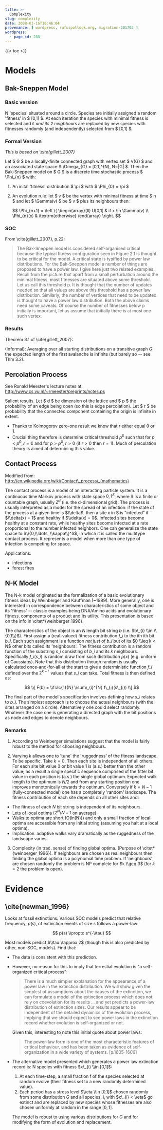 ```yaml
---
title: >-
  Complexity
slug: complexity
date: 2008-03-16T16:46:04
provenance: [ wordpress, rufuspollock.org, migration-201703 ]
wordpress:
  - page_id: 288
---
```


{{< toc >}}

# Models

## Bak-Sneppen Model

### Basic version

N 'species' situated around a circle. Species are initially assigned a random 'fitness' in $ [0,1] $. At each iteration the species with minimal fitness is selected and it *and its 2 neighbours* are replaced by new species with fitnesses randomly (and independently) selected from $ [0,1] $.

### Formal Version

*This is based on \\cite{gillett\_2007}*

Let $ G $ be a locally-finite connected graph with vertex set $ V(G) $ and an associated state space $ \\Omega\_{G} = [0,1]^{N}, N=|G| $. Then the Bak-Sneppen model on $ G $ is a discrete time stochastic process $ \\Phi\_{n} $ with:

1. An inital 'fitness' distribution $ \\pi $ with $ \\Phi\_{0} = \\pi $
2. An evolution rule: let $ v $ be the vertex with minimal fitness at time $ n $ and let $ \\Gamma(v) $ be $ v $ plus its neighbours then:

    $$
    \\Phi\_{n+1} = \\left \\{
      \\begin{array}{ll}
        U[0,1] & if x \\in \\Gamma(v) \\\\
        \\Phi\_{n}(x) & \\textrm{otherwise}
      \\end{array}
                 \\right.
    $$

### SOC

From \\cite{gillett\_2007}, p.22:

> The Bak-Sneppen model is considered self-organised critical because the
> typical fitness configuration seen in Figure 2.1 is thought to be critical for
> the model. A critical state is typified by power law distributions. For the
> Bak-Sneppen model a number of things are proposed to have a power law. I
> give here just two related examples. Recall from the picture that apart from
> a small perturbation around the minimal fitness, most fitnesses are situated
> above some threshold. Let us call this threshold p. It is thought that the
> number of updates needed so that all values are above this threshold has a
> power law distribution. Similarly, the number of vertices that need to be
> updated is thought to have a power law distribution. Both the above claims
> need some caveats. Of course the number of fitnesses below p initially is
> important, let us assume that initially there is at most one such vertex.

### Results

Theorem 3.1 of \\cite{gillett\_2007}:

(Informal): Averaging over all starting distributions on a transitive graph $G$ the expected length of the first avalanche is infinite (but barely so -- see Thm 3.2).

## Percolation Process

See Ronald Meester's lecture notes at: <http://www.cs.vu.nl/~rmeester/preprints/notes.ps>

Salient results. Let $ d $ be dimension of the lattice and $ p $ the probability of an edge being open (so this is edge percolation). Let $ r $ be probability that the connected component containing the origin is infinite in extent.

  * Thanks to Kolmogorov zero-one result we know that $r$ either equal 0 or 1.
  * Crucial thing therefore is determine critical threshold $p^{0}$ such that for $p < p^{0}, r=0$ and for $p>p^{0}, r>0$ (if $r>0$ then $r=1$). Much of percolation theory is aimed at determining this value.

## Contact Process

Modified from: <http://en.wikipedia.org/wiki/Contact\_process\_(mathematics)>

The contact process is a model of an interacting particle system. It is a continuous time Markov process with state space ${0,1}^{S}$, where S is a finite or countable graph, usually $Z^{d}$ (i.e. the d-dimensional grid). The process is usually interpreted as a model for the spread of an infection: if the state of the process at a given time is $\\delta$, then a site x in S is "infected" if $\\delta(x) = 1$ and healthy if $\\delta(x) = 0$. Infected sites become healthy at a constant rate, while healthy sites become infected at a rate proportional to the number infected neighbors. One can generalize the state space to $\\{0,\\ldots, \\kappa\\}^S$, in which it is called the multitype contact process. It represents a model when more than one type of infection is competing for space.

Applications:

  * infections
  * forest fires

## N-K Model

The N-k model originated as the formalization of a basic evolutionary fitness ideas by Weinberger and Kauffman (~1989). More generally, one is interested in correspondence between characteristics of some object and its 'fitness' -- classic examples being DNA/Amino acids and evolutionary fitness, components of a product and its utility. This presentation is based on the info in \\citet*{weinberger\_1996}.

The characteristics of the object is an $N$ length bit string $b$ (i.e. $b\_{i} \\in \\{0,1\\}$). First assign a (real-valued) fitness contribution $f\_{i}$ to the ith ith bit $b\_{i}$. Each such assignment is a function *not just* of $b\_{i}$ but of its $0 \\leq k < N$ other bits called its 'neighbours'. The fitness contribution is a random function of the substring $s\_{i}$ consisting of $b\_{i}$ and its $k$ neighbours. Specifically $f\_{i}(s\_{i})$ is random draw from such distribution $p(x)$ (e.g. uniform of Gaussians). Note that this distribution though random is usually calculated once-and-for-all at the start to give a deterministic function $f\_{i}$ defined over the $2^{k+1}$ values that $s\_{i}$ can take. Total fitness is then defined as:

$$ \\[ F(b) = \\frac{1}{N} \\sum\_{i}^{N} f\_{i}(s\_{i}) \\] $$

The final part of the model's specification involves defining how $s\_{i}$ relates to $b\_{i}$. The simplest approach is to choose the actual neighbours (with the sites arranged on a circle). Alternatively one could select randomly. Whatever the case one is generating a directed graph with the bit positions as node and edges to denote neighbours.

### Remarks

1. According to Weinberger simulations suggest that the model is fairly robust to the method for choosing neighbours.

2. Varying $k$ allows one to 'tune' the 'ruggedness' of the fitness landscape. To be specific. Take $k=0$. Then each site is independent of all others. For each site bit value 0 or bit value 1 is (a.s.) better than the other value; as a result a single specific sequence comprised of the fitter bit value in each position is (a.s.) the single global optimum. Expected walk length to the optimum is $N/2$ and from any starting position one improves monotonically towards the optimum. Conversely if $k=N-1$ (fully-connected model) one has a completely 'random' landscape. The fitness contribution of each site depends on all other sites and:
  * The fitness of each $N$ bit string is independent of its neighbours.
  * Lots of local optima ($2^{N}/N+1$ on average)
  * Walks to optima are short (O(ln(N))) and only a small fraction of local optima are accessible from any initial string (assuming you halt at a local optima).
  * Implication: adaptive walks vary dramatically as the ruggedness of the landscape varies.

3. Complexity (in trad. sense) of finding global optima. (Purpose of \\citet*{weinberger\_1996}). If neighbours are chosen as real neighbours then finding the global optima is a polynomial time problem. If 'neighbours' are chosen randomly the problem is NP complete for $k \\geq 3$ (for $k=2$ the problem is open).

# Evidence

## \\cite{newman\_1996}

Looks at fossil extinctions. Various SOC models predict that relative frequency, $p(s)$, of extinction events of size $s$ follows a power-law:

$$ p(s) \\propto s^{-\\tau} $$

Most models predict $\\tau \\approx 2$ (though this is also predicted by other, non-SOC, models). Find that:

  * The data is consistent with this prediction.
  * However, no reason for this to imply that terrestial evolution is "a self-organized critical process":

    > There is a much simpler explanation for the appearance of a power law in the extinction distribution. We will show given the simplest of assumptions about the causes of the extinction, we can formulate a model of the extinction process which does not rely on coevolution for its results ... and yet predicts a power-law distribution of extinction sizes. Our results appear to be independent of the detailed dynamics of the evolution process, implying that we should expect to see power laws in the extinction record whether evolution is self-organized or not.

    Given this, interesting to note this initial quote about power laws:

    > The power-law form is one of the most characteristic features of critical behaviour, and has been taken as evidence of self-organization in a wide variety of systems. [p.1605-1606]

  * The alternative model presented which generates a power law extinction record is: N species with fitness $x\_{i} \\in [0,1]$:

     1. At each time-step, a small fraction f of the species selected at random evolve (their fitness set to a new randomly determined value).
     2. Each period has a stress level $\\eta \\in [0,1]$ chosen randomly from some distribution $G$ and all species, i, with $x\_{i} < \\eta$ go extinct and are replaced by new species whose fitnesses are also chosen uniformly at random in the range $[0,1]$.

     The model is robust to using various distributions for $G$ and for modifying the form of evolution and replacement.
